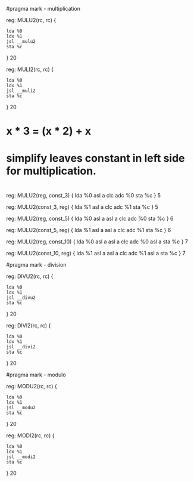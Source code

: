 #pragma mark - multiplication

reg: MULU2(rc, rc) {

    lda %0
    ldx %1
    jsl __mulu2
    sta %c
} 20


reg: MULI2(rc, rc) {

    lda %0
    ldx %1
    jsl __muli2
    sta %c
} 20


# x * 3 = (x * 2) + x
#
# simplify leaves constant in left side for multiplication.
#
reg: MULU2(reg, const_3) {
    lda %0
    asl a
    clc
    adc %0
    sta %c
} 5

reg: MULU2(const_3, reg) {
    lda %1
    asl a
    clc
    adc %1
    sta %c
} 5

reg: MULU2(reg, const_5) {
    lda %0
    asl a
    asl a
    clc
    adc %0
    sta %c
} 6

reg: MULU2(const_5, reg) {
    lda %1
    asl a
    asl a
    clc
    adc %1
    sta %c
} 6

reg: MULU2(reg, const_10) {
    lda %0
    asl a
    asl a
    clc
    adc %0
    asl a
    sta %c
} 7

reg: MULU2(const_10, reg) {
    lda %1
    asl a
    asl a
    clc
    adc %1
    asl a
    sta %c
} 7

#pragma mark - division

reg: DIVU2(rc, rc) {

    lda %0
    ldx %1
    jsl __divu2
    sta %c
} 20

reg: DIVI2(rc, rc) {

    lda %0
    ldx %1
    jsl __divi2
    sta %c
} 20

#pragma mark - modulo

reg: MODU2(rc, rc) {

    lda %0
    ldx %1
    jsl __modu2
    sta %c
} 20

reg: MODI2(rc, rc) {

    lda %0
    ldx %1
    jsl __modi2
    sta %c
} 20
